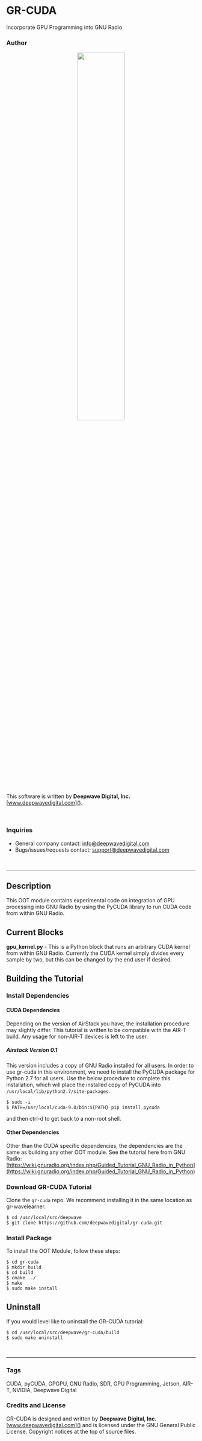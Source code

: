 # GR-CUDA
Incorporate GPU Programming into GNU Radio

### Author
<p align="center">
<img src="http://www.deepwavedigital.net/logos/deepwave-logo-2-white.png" Width="50%" />
</p>

This software is written by **Deepwave Digital, Inc.** [www.deepwavedigital.com]().


&nbsp;
### Inquiries
  - General company contact: [info@deepwavedigital.com](mailto:info@deepwavedigital.com)
  - Bugs/issues/requests contact: [support@deepwavedigital.com](mailto:support@deepwavedigital.com)

&nbsp;
***
## Description
This OOT module contains experimental code on integration of GPU processing into
GNU Radio by using the PyCUDA library to run CUDA code from within GNU Radio.

## Current Blocks
**gpu_kernel.py** - This is a Python block that runs an arbitrary CUDA kernel
                    from within GNU Radio. Currently the CUDA kernel simply
                    divides every sample by two, but this can be changed by the
                    end user if desired.

## Building the Tutorial

### Install Dependencies

#### CUDA Dependencies
Depending on the version of AirStack you have, the installation procedure may
slightly differ. This tutorial is written to be compatible with the AIR-T build.
Any usage for non-AIR-T devices is left to the user.

##### Airstack Version 0.1
This version includes a copy of GNU Radio installed for all users. In order to
use gr-cuda in this environment, we need to install the PyCUDA package for
Python 2.7 for all users. Use the below procedure to complete this installation,
which will place the installed copy of PyCUDA into
`/usr/local/lib/python2.7/site-packages`.
```
$ sudo -i
$ PATH=/usr/local/cuda-9.0/bin:${PATH} pip install pycuda
```
and then ctrl-d to get back to a non-root shell.

#### Other Dependencies
Other than the CUDA specific dependencies, the dependencies are the same as
building any other OOT module. See the tutorial here from GNU Radio:
[https://wiki.gnuradio.org/index.php/Guided_Tutorial_GNU_Radio_in_Python](https://wiki.gnuradio.org/index.php/Guided_Tutorial_GNU_Radio_in_Python)

### Download GR-CUDA Tutorial
Clone the `gr-cuda` repo. We recommend installing it in the same location as
gr-wavelearner.
```
$ cd /usr/local/src/deepwave
$ git clone https://github.com/deepwavedigital/gr-cuda.git
```

### Install Package
To install the OOT Module, follow these steps:

```
$ cd gr-cuda
$ mkdir build
$ cd build
$ cmake ../
$ make
$ sudo make install
```

## Uninstall
If you would level like to uninstall the GR-CUDA tutorial:
```
$ cd /usr/local/src/deepwave/gr-cuda/build
$ sudo make uninstall
```

&nbsp;
***
### Tags
CUDA, pyCUDA, GPGPU, GNU Radio, SDR, GPU Programming, Jetson, AIR-T, NVIDIA,
Deepwave Digital

### Credits and License
GR-CUDA is designed and written by **Deepwave Digital, Inc.**
[www.deepwavedigital.com]() and is licensed under the GNU General Public
License. Copyright notices at the top of source files.

